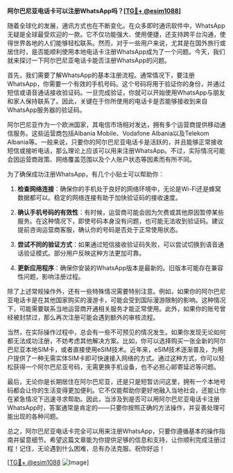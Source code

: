 **阿尔巴尼亚电话卡可以注册WhatsApp吗？[[TG💪+ @esim1088](https://t.me/s/esim1088)]**

随着全球化的发展，通讯方式也在不断变化。在众多即时通讯软件中，WhatsApp无疑是全球最受欢迎的一款。它不仅功能强大、使用便捷，还支持跨平台沟通，使得世界各地的人们能够轻松联系。然而，对于一些用户来说，尤其是在国外旅行或居住时，是否能顺利使用本地电话卡注册WhatsApp成为了一个问题。今天，我们就来探讨一下阿尔巴尼亚电话卡能否注册WhatsApp的问题。

首先，我们需要了解WhatsApp的基本注册流程。通常情况下，要注册WhatsApp，你需要一个有效的手机号码。这个号码将用于验证你的身份，并通过短信或语音通话接收验证码。一旦完成验证，你就可以开始使用WhatsApp与朋友和家人保持联系了。因此，关键在于你所使用的电话卡是否能够接收到来自WhatsApp服务器的验证码。

阿尔巴尼亚作为一个欧洲国家，其电信市场相对发达，拥有多个运营商提供移动通信服务。这些运营商包括Albania Mobile、Vodafone Albania以及Telekom Albania等。一般来说，只要你的阿尔巴尼亚电话卡是活跃的，并且能够正常接收短信或接听电话，那么理论上应该可以用来注册WhatsApp。不过，实际情况可能会因运营商政策、网络覆盖范围以及个人账户状态等因素而有所不同。

为了确保成功注册WhatsApp，有几个小贴士可以帮助你：

1. **检查网络连接**：确保你的手机处于良好的网络环境中，无论是Wi-Fi还是蜂窝数据都可以。稳定的网络连接有助于加快验证码的接收速度。
   
2. **确认手机号码的有效性**：有时候，运营商可能会因为欠费或其他原因暂停某些服务。在这种情况下，即使号码本身没有问题，也可能无法收到验证码。建议提前咨询运营商客服，确认你的号码是否处于正常使用状态。

3. **尝试不同的验证方式**：如果通过短信接收验证码失败，可以尝试切换到语音通话验证模式。部分用户反映这种方法更加可靠。

4. **更新应用程序**：确保你安装的WhatsApp版本是最新的。旧版本可能存在兼容性问题，影响注册过程。

除了上述常规操作外，还有一些特殊情况需要特别注意。例如，如果你的阿尔巴尼亚电话卡是在其他国家购买的漫游卡，可能会受到国际漫游限制的影响。这种情况下，可能需要联系当地运营商开通相关服务才能正常使用。此外，如果你的账号曾经被封禁过，那么再次注册可能会遇到额外的审核流程。

当然，在实际操作过程中，总会有一些不可预见的情况发生。如果你发现无论如何都无法成功注册，不妨考虑其他解决方案。比如，你可以选择购买一张全新的阿尔巴尼亚本地SIM卡，或者直接使用eSIM技术。近年来，eSIM技术逐渐普及，为用户提供了一种无需实体SIM卡即可快速接入网络的方式。通过这种方式，你可以轻松获得一个阿尔巴尼亚号码，无需更换手机设备，也不必担心邮寄延迟等问题。

最后，无论你是长期居住在阿尔巴尼亚，还是只是短暂访问这里，拥有一个本地号码都会让你的生活变得更加便利。它不仅能帮助你更好地融入当地社会，还能让你在紧急情况下迅速寻求帮助。因此，当涉及到是否可以用阿尔巴尼亚电话卡注册WhatsApp时，答案通常是肯定的——只要你按照正确的方法操作，并妥善处理可能出现的各种问题。

总之，阿尔巴尼亚电话卡完全可以用来注册WhatsApp，只要你遵循基本的操作指南并留意细节。希望这篇文章能为你提供足够的信息和支持，让你顺利完成注册过程！记住，无论遇到什么困难，总有办法克服。祝你好运！

[[TG💪+ @esim1088](https://t.me/s/esim1088) ![Image](https://i.postimg.cc/4NQfJmqS/Snipaste-2025-05-13-00-14-12.png)]